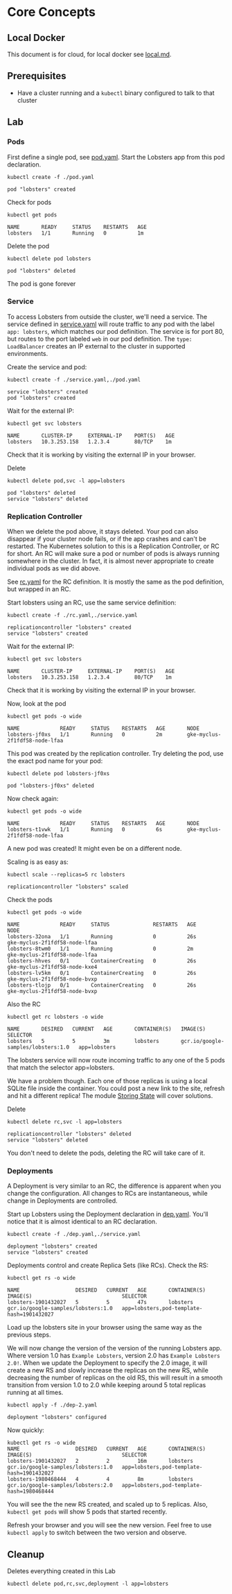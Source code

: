 # Core Concepts

## Local Docker

This document is for cloud, for local docker see [local.md](local.md).

## Prerequisites

* Have a cluster running and a `kubectl` binary configured to talk to
  that cluster

## Lab


### Pods

First define a single pod, see [pod.yaml](pod.yaml). Start the
Lobsters app from this pod declaration.

<!-- START bash -->
```
kubectl create -f ./pod.yaml
```
<!-- END bash -->

```
pod "lobsters" created
```

Check for pods

```
kubectl get pods
```

```
NAME       READY     STATUS    RESTARTS   AGE
lobsters   1/1       Running   0          1m
```

Delete the pod

<!-- START bash -->
```
kubectl delete pod lobsters
```
<!-- END bash -->

```
pod "lobsters" deleted
```

The pod is gone forever

### Service

To access Lobsters from outside the cluster, we'll need a service. The
service defined in [service.yaml](service.yaml) will route traffic to
any pod with the label `app: lobsters`, which matches our pod
definition. The service is for port 80, but routes to the port labeled
`web` in our pod definition. The `type: LoadBalancer` creates an IP
external to the cluster in supported environments.

Create the service and pod:

<!-- START bash
sleep 50
END bash -->

<!-- START bash -->
```
kubectl create -f ./service.yaml,./pod.yaml
```
<!-- END bash -->

```
service "lobsters" created
pod "lobsters" created
```

Wait for the external IP:

<!-- START bash -->
```
kubectl get svc lobsters
```
<!-- END bash -->

```
NAME       CLUSTER-IP     EXTERNAL-IP    PORT(S)   AGE
lobsters   10.3.253.158   1.2.3.4        80/TCP    1m
```

Check that it is working by visiting the external IP in your browser.



Delete

<!-- START bash -->
```
kubectl delete pod,svc -l app=lobsters
```
<!-- END bash -->

```
pod "lobsters" deleted
service "lobsters" deleted
```

### Replication Controller

When we delete the pod above, it stays deleted. Your pod can also
disappear if your cluster node fails, or if the app crashes and can't
be restarted. The Kubernetes solution to this is a Replication
Controller, or RC for short. An RC will make sure a pod or number of
pods is always running somewhere in the cluster. In fact, it is almost
never appropriate to create individual pods as we did above.

See [rc.yaml](rc.yaml) for the RC definition. It is mostly the same as
the pod definition, but wrapped in an RC.

Start lobsters using an RC, use the same service definition:

<!-- START bash
sleep 50
END bash -->
<!-- START bash -->
```
kubectl create -f ./rc.yaml,./service.yaml
```
<!-- END bash -->

```
replicationcontroller "lobsters" created
service "lobsters" created
```

Wait for the external IP:

<!-- START bash -->
```
kubectl get svc lobsters
```
<!-- END bash -->

```
NAME       CLUSTER-IP     EXTERNAL-IP    PORT(S)   AGE
lobsters   10.3.253.158   1.2.3.4        80/TCP    1m
```

Check that it is working by visiting the external IP in your browser.


Now, look at the pod

```
kubectl get pods -o wide
```

```
NAME             READY     STATUS    RESTARTS   AGE       NODE
lobsters-jf0xs   1/1       Running   0          2m        gke-myclus-2f1fdf58-node-lfaa
```

This pod was created by the replication controller. Try deleting the
pod, use the exact pod name for your pod:

```
kubectl delete pod lobsters-jf0xs
```

```
pod "lobsters-jf0xs" deleted
```

Now check again:

```
kubectl get pods -o wide
```

```
NAME             READY     STATUS    RESTARTS   AGE       NODE
lobsters-t1vwk   1/1       Running   0          6s        gke-myclus-2f1fdf58-node-lfaa
```

A new pod was created! It might even be on a different node.

Scaling is as easy as:

<!-- START bash -->
```
kubectl scale --replicas=5 rc lobsters
```
<!-- END bash -->

```
replicationcontroller "lobsters" scaled
```

Check the pods

```
kubectl get pods -o wide
```

```
NAME             READY     STATUS              RESTARTS   AGE       NODE
lobsters-32ona   1/1       Running             0          26s       gke-myclus-2f1fdf58-node-lfaa
lobsters-8twm0   1/1       Running             0          2m        gke-myclus-2f1fdf58-node-lfaa
lobsters-hhves   0/1       ContainerCreating   0          26s       gke-myclus-2f1fdf58-node-kxe4
lobsters-lv5km   0/1       ContainerCreating   0          26s       gke-myclus-2f1fdf58-node-bvxp
lobsters-tlojp   0/1       ContainerCreating   0          26s       gke-myclus-2f1fdf58-node-bvxp
```

Also the RC

<!-- START bash -->
```
kubectl get rc lobsters -o wide
```
<!-- END bash -->

```
NAME       DESIRED   CURRENT   AGE       CONTAINER(S)   IMAGE(S)                             SELECTOR
lobsters   5         5         3m        lobsters       gcr.io/google-samples/lobsters:1.0   app=lobsters
```

The lobsters service will now route incoming traffic to any one of the
5 pods that match the selector app=lobsters.

We have a problem though. Each one of those replicas is using a local
SQLite file inside the container. You could post a new link to the
site, refresh and hit a different replica! The module
[Storing State](../state) will cover solutions.

Delete

<!-- START bash -->
```
kubectl delete rc,svc -l app=lobsters
```
<!-- END bash -->

```
replicationcontroller "lobsters" deleted
service "lobsters" deleted
```

You don't need to delete the pods, deleting the RC will take care of it.

### Deployments

A Deployment is very similar to an RC, the difference is apparent when
you change the configuration. All changes to RCs are instantaneous,
while change in Deployments are controlled.

Start up Lobsters using the Deployment declaration in
[dep.yaml](dep.yaml). You'll notice that it is almost identical to an
RC declaration.

<!-- START bash
sleep 50
END bash -->
<!-- START bash -->
```
kubectl create -f ./dep.yaml,./service.yaml
```
<!-- END bash -->

```
deployment "lobsters" created
service "lobsters" created
```

Deployments control and create Replica Sets (like RCs). Check the RS:

```
kubectl get rs -o wide
```

```
NAME                  DESIRED   CURRENT   AGE       CONTAINER(S)   IMAGE(S)                             SELECTOR
lobsters-1901432027   5         5         47s       lobsters       gcr.io/google-samples/lobsters:1.0   app=lobsters,pod-template-hash=1901432027
```

Load up the lobsters site in your browser using the same way as the
previous steps.

We will now change the version of the version of the
running Lobsters app. Where version 1.0 has `Example Lobsters`,
version 2.0 has `Example Lobsters 2.0!`. When we update the Deployment
to specify the 2.0 image, it will create a new RS and slowly increase
the replicas on the new RS, while decreasing the number of replicas on
the old RS, this will result in a smooth transition from version 1.0
to 2.0 while keeping around 5 total replicas running at all times.

<!-- START bash -->
```
kubectl apply -f ./dep-2.yaml
```
<!-- END bash -->

```
deployment "lobsters" configured
```

Now quickly:

```
kubectl get rs -o wide
NAME                  DESIRED   CURRENT   AGE       CONTAINER(S)   IMAGE(S)                             SELECTOR
lobsters-1901432027   2         2         16m       lobsters       gcr.io/google-samples/lobsters:1.0   app=lobsters,pod-template-hash=1901432027
lobsters-1980468444   4         4         8m        lobsters       gcr.io/google-samples/lobsters:2.0   app=lobsters,pod-template-hash=1980468444
```

You will see the the new RS created, and scaled up to 5
replicas. Also, `kubectl get pods` will show 5 pods that started
recently.

Refresh your browser and you will see the new version. Feel free to
use `kubectl apply` to switch between the two version and observe.


## Cleanup

Deletes everything created in this Lab

<!-- START bash -->
```
kubectl delete pod,rc,svc,deployment -l app=lobsters
```
<!-- END bash -->
